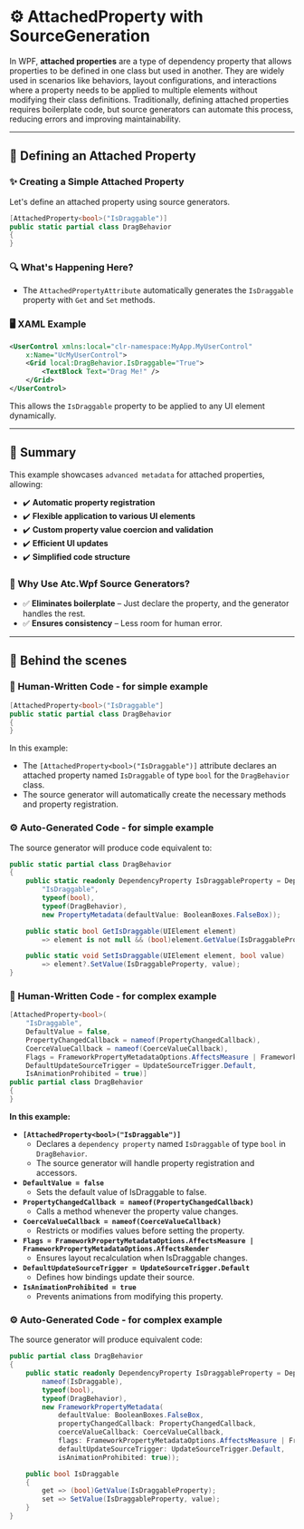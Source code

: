 # ⚙️ AttachedProperty with SourceGeneration

In WPF, **attached properties** are a type of dependency property that allows properties to be defined in one class but used in another. They are widely used in scenarios like behaviors, layout configurations, and interactions where a property needs to be applied to multiple elements without modifying their class definitions. Traditionally, defining attached properties requires boilerplate code, but source generators can automate this process, reducing errors and improving maintainability.

---

## 🚀 Defining an Attached Property

### ✨ Creating a Simple Attached Property

Let's define an attached property using source generators.

```csharp
[AttachedProperty<bool>("IsDraggable")]
public static partial class DragBehavior
{
}
```

### 🔍 What's Happening Here?

- The `AttachedPropertyAttribute` automatically generates the `IsDraggable` property with `Get` and `Set` methods.

### 🖥️ XAML Example

```xml
<UserControl xmlns:local="clr-namespace:MyApp.MyUserControl"
    x:Name="UcMyUserControl">
    <Grid local:DragBehavior.IsDraggable="True">
        <TextBlock Text="Drag Me!" />
    </Grid>
</UserControl>
```

This allows the `IsDraggable` property to be applied to any UI element dynamically.

---

## 📌 Summary

This example showcases `advanced metadata` for attached properties, allowing:

- ✔️ **Automatic property registration**
- ✔️ **Flexible application to various UI elements**
- ✔️ **Custom property value coercion and validation**
- ✔️ **Efficient UI updates**
- ✔️ **Simplified code structure**

### 🚀 Why Use Atc.Wpf Source Generators?

- ✅ **Eliminates boilerplate** – Just declare the property, and the generator handles the rest.
- ✅ **Ensures consistency** – Less room for human error.

---

## 🔎 Behind the scenes

### 📝 Human-Written Code - for simple example

```csharp
[AttachedProperty<bool>("IsDraggable"]
public static partial class DragBehavior
{
}
```

In this example:

- The `[AttachedProperty<bool>("IsDraggable")]` attribute declares an attached property named `IsDraggable` of type `bool` for the `DragBehavior` class.
- The source generator will automatically create the necessary methods and property registration.

### ⚙️ Auto-Generated Code - for simple example

The source generator will produce code equivalent to:

```csharp
public static partial class DragBehavior
{
    public static readonly DependencyProperty IsDraggableProperty = DependencyProperty.RegisterAttached(
        "IsDraggable",
        typeof(bool),
        typeof(DragBehavior),
        new PropertyMetadata(defaultValue: BooleanBoxes.FalseBox));

    public static bool GetIsDraggable(UIElement element)
        => element is not null && (bool)element.GetValue(IsDraggableProperty);

    public static void SetIsDraggable(UIElement element, bool value)
        => element?.SetValue(IsDraggableProperty, value);
}
```

### 📝 Human-Written Code - for complex example

```csharp
[AttachedProperty<bool>(
    "IsDraggable",
    DefaultValue = false,
    PropertyChangedCallback = nameof(PropertyChangedCallback),
    CoerceValueCallback = nameof(CoerceValueCallback),
    Flags = FrameworkPropertyMetadataOptions.AffectsMeasure | FrameworkPropertyMetadataOptions.AffectsRender,
    DefaultUpdateSourceTrigger = UpdateSourceTrigger.Default,
    IsAnimationProhibited = true)]
public partial class DragBehavior
{
}
```

**In this example:**

- **`[AttachedProperty<bool>("IsDraggable")]`**
  - Declares a `dependency property` named `IsDraggable` of type `bool` in `DragBehavior`.
  - The source generator will handle property registration and accessors.
- **`DefaultValue = false`**
  - Sets the default value of IsDraggable to false.
- **`PropertyChangedCallback = nameof(PropertyChangedCallback)`**
  - Calls a method whenever the property value changes.
- **`CoerceValueCallback = nameof(CoerceValueCallback)`**
  - Restricts or modifies values before setting the property.
- **`Flags = FrameworkPropertyMetadataOptions.AffectsMeasure | FrameworkPropertyMetadataOptions.AffectsRender`**
  - Ensures layout recalculation when IsDraggable changes.
- **`DefaultUpdateSourceTrigger = UpdateSourceTrigger.Default`**
  - Defines how bindings update their source.
- **`IsAnimationProhibited = true`**
  - Prevents animations from modifying this property.

### ⚙️ Auto-Generated Code - for complex example

The source generator will produce equivalent code:

```csharp
public partial class DragBehavior
{
    public static readonly DependencyProperty IsDraggableProperty = DependencyProperty.Register(
        nameof(IsDraggable),
        typeof(bool),
        typeof(DragBehavior),
        new FrameworkPropertyMetadata(
            defaultValue: BooleanBoxes.FalseBox,
            propertyChangedCallback: PropertyChangedCallback,
            coerceValueCallback: CoerceValueCallback,
            flags: FrameworkPropertyMetadataOptions.AffectsMeasure | FrameworkPropertyMetadataOptions.AffectsRender,
            defaultUpdateSourceTrigger: UpdateSourceTrigger.Default,
            isAnimationProhibited: true));

    public bool IsDraggable
    {
        get => (bool)GetValue(IsDraggableProperty);
        set => SetValue(IsDraggableProperty, value);
    }
}
```

